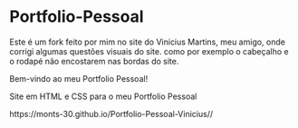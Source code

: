 # Portfolio-Pessoal
Este é um fork feito por mim no site do Vinicius Martins, meu amigo, onde corrigi algumas questões visuais do site. como por exemplo o cabeçalho e o rodapé não encostarem nas bordas do site.

Bem-vindo ao meu Portfolio Pessoal!
<p>Site em HTML e CSS para o meu Portfolio Pessoal</p>
<p> https://monts-30.github.io/Portfolio-Pessoal-Vinicius//</p>
